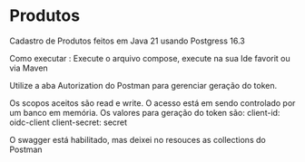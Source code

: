 # Produtos 
Cadastro de Produtos feitos em Java 21 usando Postgress 16.3

Como executar :
    Execute o arquivo compose,  execute na sua Ide favorit ou via Maven

Utilize a aba Autorization do Postman para gerenciar geração do token. 

Os scopos aceitos  são read e write. O acesso está em sendo controlado por um banco em memória.
Os valores para geração do token são:
 client-id: oidc-client
 client-secret: secret

O swagger está habilitado, mas deixei no resouces as collections do Postman
